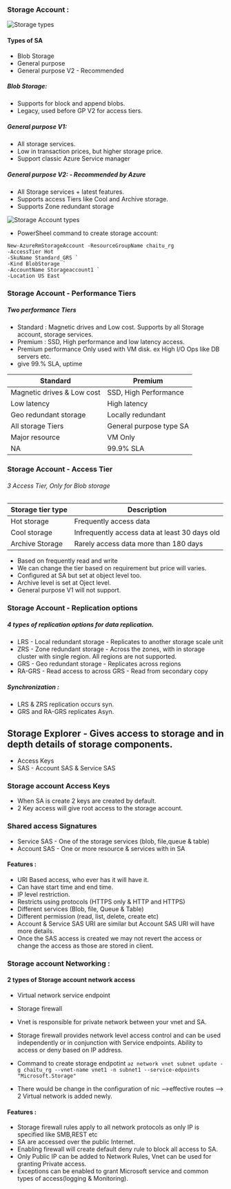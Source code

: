 ### Storage Account :

![Storage types](https://azuretrainings.files.wordpress.com/2019/06/storageaccountkinds.jpg)

#### Types of SA
- Blob Storage
- General purpose
- General purpose V2 - Recommended 

##### Blob Storage:
- Supports for block and append blobs.
- Legacy, used before GP V2 for access tiers.

##### General purpose V1:
- All storage services.
- Low in transaction prices, but higher storage price.
- Support classic Azure Service manager

##### General purpose V2: - Recommended by Azure
- All Storage services + latest features. 
- Supports access Tiers like Cool and Archive storage.
- Supports Zone redundant storage

![Storage Account types](https://www.edureka.co/community/?qa=blob&qa_blobid=12800761455423777756)


- PowerSheel command to create storage account:
```
New-AzureRmStorageAccount -ResourceGroupName chaitu_rg
-AccessTier Hot `
-SkuName Standard_GRS `
-Kind BlobStorage `
-AccountName Storageaccount1 `
-Location US East `
```
### Storage Account - Performance Tiers
##### Two performance Tiers
- Standard : Magnetic drives and Low cost. Supports by all Storage account, storage services. 
- Premium : SSD, High performance and low latency access. 
- Premium performance Only used with VM disk. ex High I/O Ops like DB servers etc.
- give 99.% SLA, uptime

Standard | Premium
---|---
Magnetic drives & Low cost|SSD, High Performance
Low latency|High latency
Geo redundant storage|Locally redundant
All storage Tiers| General purpose type SA
Major resource |VM Only
NA | 99.9% SLA

### Storage Account - Access Tier
###### 3 Access Tier, Only for Blob storage

Storage tier type|Description
---|---
Hot storage| Frequently access data
Cool storage| Infrequently access data at least 30 days old
Archive Storage| Rarely access data more than 180 days

- Based on frequently read and write
- We can change the tier based on requirement but price will varies. 
- Configured at SA but set at object level too.
- Archive level is set at Oject level.
- General purpose V1 will not support.

### Storage Account - Replication options
##### 4 types of replication options for data replication.

- LRS - Local redundant storage - Replicates to another storage scale unit 
- ZRS - Zone redundant storage - Across the zones, with in storage cluster with single region. All regions are not supported.
- GRS - Geo redundant storage - Replicates across regions
- RA-GRS - Read access to across GRS - Read from secondary copy

##### Synchronization :
- LRS & ZRS replication occurs syn.
- GRS and RA-GRS replicates Asyn.


## Storage Explorer - Gives access to storage and in depth details of storage components. 
- Access Keys
- SAS - Account SAS & Service SAS

### Storage account Access Keys
- When SA is create 2 keys are created by default.
- 2 Key access will give root access to the storage account. 

### Shared access Signatures 
- Service SAS - One of the storage services (blob, file,queue & table)
- Account SAS - One or more resource & services with in SA

#### Features :
- URI Based access, who ever has it will have it.
- Can have start time and end time.
- IP level restriction.
- Restricts using protocols (HTTPS only & HTTP and HTTPS)
- Different services (Blob, file, Queue & Table)
- Different permission (read, list, delete, create etc)
- Account & Service SAS URI are similar but Account SAS URI will have more details.
- Once the SAS access is created we may not revert the access or change the access as those are stored in client. 


### Storage account Networking :
#### 2 types of Storage account network access
- Virtual network service endpoint
- Storage firewall 

- Vnet is responsible for private network between your vnet and SA. 
- Storage firewall provides network level access control and can be used independently or in conjunction with Service endpoints. Ability to access or deny based on IP address. 
- Command to create storage endpotint 
`az network vnet subnet update -g chaitu_rg --vnet-name vnet1 -n subnet1 --service-edpoints "Microsoft.Storage"`
- There would be change in the configuration of nic -->effective routes --> 2 Virtual network is added newly.

#### Features :
- Storage firewall rules apply to all network protocols as only IP is specified like SMB,REST etc
- SA are accessed over the public Internet.
- Enabling firewall will create default deny rule to block all access to SA.
- Only Public IP can be added to Network Rules, Vnet can be used for granting Private access.
- Exceptions can be enabled to grant Microsoft service and common types of access(logging & Monitoring).
